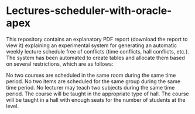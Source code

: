 # Lectures-scheduler-with-oracle-apex
This repository contains an explanatory PDF report (download the report to view it) explaining an experimental system for generating an automatic weekly lecture schedule free of conflicts (time conflicts, hall conflicts, etc.). The system has been automated to create tables and allocate them based on several restrictions, which are as follows:

No two courses are scheduled in the same room during the same time period.
No two items are scheduled for the same group during the same time period.
No lecturer may teach two subjects during the same time period.
The course will be taught in the appropriate type of hall.
The course will be taught in a hall with enough seats for the number of students at the level.
